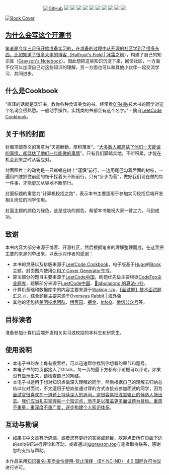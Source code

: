 <p align='center'>
<a href="https://github.com/wpwbb510582246/ComputerCookbook-SchoolRecruitment/blob/main/LICENSE"><img alt="GitHub" src="https://img.shields.io/github/license/wpwbb510582246/ComputerCookbook-SchoolRecruitment?label=License"></a>
<img src="https://img.shields.io/badge/License-CC-000000.svg">
<img src="https://img.shields.io/badge/language-Java-26C2F0.svg">
<img src="https://img.shields.io/badge/made%20with-=1-blue.svg">
<a href="https://github.com/wpwbb510582246/ComputerCookbook-SchoolRecruitment/pulls"><img src="https://img.shields.io/badge/PR-Welcome-brightgreen.svg"></a>
<img src="https://img.shields.io/github/stars/wpwbb510582246/ComputerCookbook-SchoolRecruitment?style=social">
<img src="https://visitor-badge.laobi.icu/badge?page_id=wpwbb510582246.ComputerCookbook-SchoolRecruitment">
<img src="https://img.shields.io/github/downloads/wpwbb510582246/ComputerCookbook-SchoolRecruitment/total">
<img src="https://img.shields.io/bitbucket/issues/wpwbb510582246/ComputerCookbook-SchoolRecruitment">
<a href="https://www.grayson.top"><img src="https://img.shields.io/badge/Blog-Grayson-80d4f9.svg?style=flat"></a>
<a href="https://unsplash.com/@graysonwp"><img src="https://img.shields.io/badge/@Grayson-yellow.svg">
</p>



![Book Cover](https://school-recruitment.grayson.top/public/assets/images/book-cover.png)



## 为什么会写这个开源书

笔者是今年三月份开始准备实习的，在准备的过程中从开源的社区学到了很多东西，比如知道了很多大佬的博客（[Halfrost's Field | 冰霜之地](https://halfrost.com)），构建了自己的知识库（[Grayson's Notebook](https://notebook.grayson.top)）。因此想把这些知识沉淀下来，回馈社区，一方面不仅可以加深自己对这些知识的理解，另一方面也可以和其他小伙伴一起交流学习、共同进步。

## 什么是Cookbook

“直译的话就是烹饪书，教你各种食谱美食的书。经常看[O’Reilly](https://www.oreilly.com/products/books-videos.html)技术书的同学对这个名词会很熟悉。一般动手操作，实践类的书都会有这个名字。” - 摘自[LeetCode Cookbook](https://books.halfrost.com/leetcode)。

## 关于书的封面

封面顶部英文的寓意为“天道酬勤，厚积薄发”。“[大多数人都高估了他们一天能做的事情，却低估了他们一年能做的事情](https://github.com/wolverinn/Waking-Up)”。只有我们脚踏实地，不断积累，才能在机会到来之时从容应对。

封面图片上的动物是一只蜥蜴在树上“谨慎”前行，一边用尾巴勾着后面的树枝，一遍用四肢抓住前面的枝干探着头不断前行，只有“步步为营”，做好我们现在做的每一件事，才能更加从容地不断前行。

封面标题的寓意为“计算机校招之路”，表示本书主要适用于参加实习校招后端开发相关岗位的同学使用。

封面主题的颜色为绿色，这是成功的颜色，希望本书能祝大家一臂之力，马到成功。

## 致谢

本书内容大部分来源于博客、开源社区，然后根据笔者的理解整理而成，在这里把主要的来源列举出来，以表示对作者的感谢：

- 本书的灵感以及排版来源于[LeetCode Cookbook](https://books.halfrost.com/leetcode)，电子版基于[Hugo](https://gohugo.io)的[Book](https://themes.gohugo.io/themes/hugo-book)主题，封面图片使用[O RLY Cover Generator](https://dev.to/rly)生成。
- 算法部分的题目主要来源于[LeetCode中国](https://leetcode-cn.com)，刷题优先级主要根据[CodeTop企业题库](https://codetop.cc)，题解部分来源于[LeetCode中国](https://leetcode-cn.com)、[📖labuladong 的算法小抄](https://labuladong.gitbook.io/algo)。
- 计算机基础和数据库中的内容主要来源于[Waking-Up](https://github.com/wolverinn/Waking-Up)、[【面试题】技术面试题汇总 🔥](https://imageslr.com/2020/07/08/tech-interview.html)，综合题目主要来源于[Overseas Rabbit | 海外兔](https://osjobs.net)
- 其他的还包括[美团技术团队](https://tech.meituan.com)、[博客园](https://www.cnblogs.com)、[掘金](https://juejin.cn)、[InfoQ](https://www.infoq.cn)、[微信公众号](https://weixin.sogou.com)等。

## 目标读者

准备参加计算机后端开发相关实习或校招的本科生和研究生。

## 使用说明

- 本电子书的左上角有搜索栏，可以迅速帮你找到你想看的章节和题号。
- 本电子书的每页都接入了Gitalk，每一页的最下方都有评论框可以评论，如果没有显示出来，请检查自己的网络。
- 本电子书适用于想对知识点做深入理解的同学，然后根据自己的理解去归纳总结以应对面试，不太适用于想直接通过背的方式直接去参加面试的同学，因为[面试官很喜欢在一道题上持续深入的追问，这很容易把浅尝辄止的候选人筛出去](https://imageslr.com/2021/autumn-recruit.html)。[我们应当扎实掌握每一个知识点，而不是以覆盖更多面试题为目标。重质不重量，重深度不重广度，逐步构建个人知识体系](https://imageslr.com/2021/autumn-recruit.html)。

## 互动与勘误

- 如果书中文章有所遗漏，或者您有更好的答案或题目，欢迎点击所在页面下边的edit按钮进行评论和互动，或者通过[i@grayson.top](mailto:i@grayson.top)与笔者取得联系，感谢您的支持与帮助。

本作品采用[知识署名-非商业性使用-禁止演绎 （BY-NC-ND） 4.0 国际许可协议](https://creativecommons.org/licenses/by-nc-nd/4.0/legalcode.zh-Hans)进行许可。
